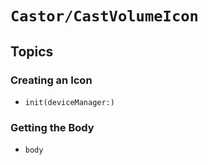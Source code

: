 # ``Castor/CastVolumeIcon``

## Topics

### Creating an Icon

- ``init(deviceManager:)``

### Getting the Body

- ``body``
